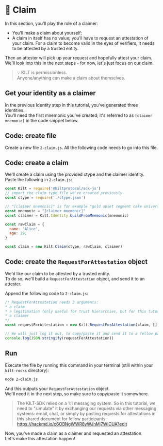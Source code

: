 # 💬 Claim

In this section, you'll play the role of a <span class="label-role claimer">claimer</span>:  
* You'll make a claim about yourself;  
* A claim in itself has no value; you'll have to request an attestation of your claim. For a claim to become valid in the eyes of <span class="label-role verifier">verifiers</span>, it needs to be attested by a trusted entity.

Then an <span class="label-role attester">attester</span> will pick up your request and hopefully attest your claim. We'll look into this in the next steps - for now, let's just focus on our claim.    


> 💡 KILT is permissionless.   
> Anyone/anything can make a claim about themselves.

<!-- and a *RequestForAttestaion* object, which we will share with the other participants, so that they can attest it. -->
  
## Get your identity as a claimer  
In the previous Identity step in this tutorial, you've generated three identities.    
You'll need the first mnemonic you've created; it's referred to as `[claimer mnemonic]` in the code snippet below.   

## Code: create file 

Create a new file `2-claim.js`. 
All the following code needs to go into this file.  

## Code: create a claim
We'll create a claim using the provided ctype and the claimer identity.  
Paste the following in `2-claim.js`:

```javascript 
const Kilt = require('@kiltprotocol/sdk-js')
// import the claim type file we've created previously
const ctype = require('./ctype.json')

// "[claimer mnemonic]" is for example "gold upset segment cake universe carry demand comfort dawn invite element capital"
const mnemonic = "[claimer mnemonic]" 
const claimer = Kilt.Identity.buildFromMnemonic(mnemonic)

const rawClaim = {
  name: 'Alice',
  age: 29,
}

const claim = new Kilt.Claim(ctype, rawClaim, claimer)
```

## Code: create the `RequestForAttestation` object  

We'd like our claim to be attested by a trusted entity.  
To do so, we'll build a `RequestForAttestation` object, and send it to an attester.   

Append the following code to `2-claim.js`:

```javascript
/* RequestForAttestation needs 3 arguments: 
* a claim
* a legitimation (only useful for trust hierarchies, but for this tutorial we stick to a simple case)
* a claimer
*/
const requestForAttestation = new Kilt.RequestForAttestation(claim, [], claimer)

// We will just log it out, to copy/paste it and send it to a fellow participant
console.log(JSON.stringify(requestForAttestation))
``` 

## Run 
Execute the file by running this command in your terminal (still within your `kilt-rocks` directory):
```bash
node 2-claim.js
```  

And this outputs your `RequestForAttestation` object.  
We'll need it in the next step, so make sure to copy/paste it somewhere.   

> The KILT-SDK relies on a 1:1 messaging system. So in this tutorial, we need to "simulate" it by exchanging our requests via other messaging systems: 
> email, chat, or simply by pasting requests for attestations in this shared document for fellow participants: https://hackmd.io/c6OBNgWWR8yWJhMj7WICUA?edit  

Now, you've made a claim as a <span class="label-role claimer">claimer</span> and requested an attestation.  
Let's make this attestation happen!

